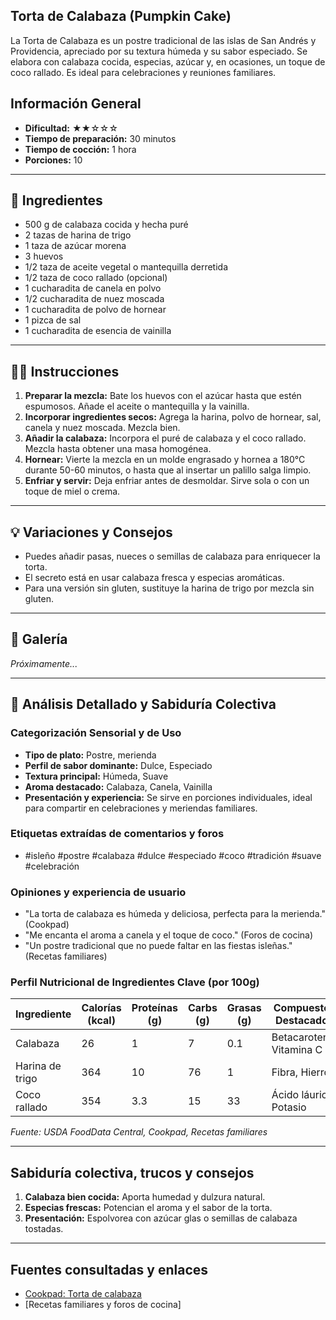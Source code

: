 ## Torta de Calabaza (Pumpkin Cake)

La Torta de Calabaza es un postre tradicional de las islas de San Andrés y Providencia, apreciado por su textura húmeda y su sabor especiado. Se elabora con calabaza cocida, especias, azúcar y, en ocasiones, un toque de coco rallado. Es ideal para celebraciones y reuniones familiares.

## Información General

* **Dificultad:** ★★☆☆☆
* **Tiempo de preparación:** 30 minutos
* **Tiempo de cocción:** 1 hora
* **Porciones:** 10

---

## 📝 Ingredientes

- 500 g de calabaza cocida y hecha puré
- 2 tazas de harina de trigo
- 1 taza de azúcar morena
- 3 huevos
- 1/2 taza de aceite vegetal o mantequilla derretida
- 1/2 taza de coco rallado (opcional)
- 1 cucharadita de canela en polvo
- 1/2 cucharadita de nuez moscada
- 1 cucharadita de polvo de hornear
- 1 pizca de sal
- 1 cucharadita de esencia de vainilla

---

## 👨‍🍳 Instrucciones

1. **Preparar la mezcla:** Bate los huevos con el azúcar hasta que estén espumosos. Añade el aceite o mantequilla y la vainilla.
2. **Incorporar ingredientes secos:** Agrega la harina, polvo de hornear, sal, canela y nuez moscada. Mezcla bien.
3. **Añadir la calabaza:** Incorpora el puré de calabaza y el coco rallado. Mezcla hasta obtener una masa homogénea.
4. **Hornear:** Vierte la mezcla en un molde engrasado y hornea a 180°C durante 50-60 minutos, o hasta que al insertar un palillo salga limpio.
5. **Enfriar y servir:** Deja enfriar antes de desmoldar. Sirve sola o con un toque de miel o crema.

---

## 💡 Variaciones y Consejos

* Puedes añadir pasas, nueces o semillas de calabaza para enriquecer la torta.
* El secreto está en usar calabaza fresca y especias aromáticas.
* Para una versión sin gluten, sustituye la harina de trigo por mezcla sin gluten.

---

## 📸 Galería

*Próximamente...*

---

## 🔬 Análisis Detallado y Sabiduría Colectiva

### Categorización Sensorial y de Uso

- **Tipo de plato:** Postre, merienda
- **Perfil de sabor dominante:** Dulce, Especiado
- **Textura principal:** Húmeda, Suave
- **Aroma destacado:** Calabaza, Canela, Vainilla
- **Presentación y experiencia:** Se sirve en porciones individuales, ideal para compartir en celebraciones y meriendas familiares.

### Etiquetas extraídas de comentarios y foros

- #isleño #postre #calabaza #dulce #especiado #coco #tradición #suave #celebración

### Opiniones y experiencia de usuario

- "La torta de calabaza es húmeda y deliciosa, perfecta para la merienda." (Cookpad)
- "Me encanta el aroma a canela y el toque de coco." (Foros de cocina)
- "Un postre tradicional que no puede faltar en las fiestas isleñas." (Recetas familiares)

### Perfil Nutricional de Ingredientes Clave (por 100g)

| Ingrediente      | Calorías (kcal) | Proteínas (g) | Carbs (g) | Grasas (g) | Compuestos Destacados |
|------------------|-----------------|--------------|-----------|------------|----------------------|
| Calabaza         | 26              | 1            | 7         | 0.1        | Betacaroteno, Vitamina C |
| Harina de trigo  | 364             | 10           | 76        | 1          | Fibra, Hierro        |
| Coco rallado     | 354             | 3.3          | 15        | 33         | Ácido láurico, Potasio|

*Fuente: USDA FoodData Central, Cookpad, Recetas familiares*

---

## Sabiduría colectiva, trucos y consejos

1. **Calabaza bien cocida:** Aporta humedad y dulzura natural.
2. **Especias frescas:** Potencian el aroma y el sabor de la torta.
3. **Presentación:** Espolvorea con azúcar glas o semillas de calabaza tostadas.

---

## Fuentes consultadas y enlaces

- [Cookpad: Torta de calabaza](https://cookpad.com/ec/recetas/13035799-torta-de-calabaza-tipo-starbucks)
- [Recetas familiares y foros de cocina]
